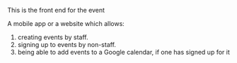This is the front end for the event 





A mobile app or a website which allows:
1. creating events by staff.
2. signing up to events by non-staff.
3. being able to add events to a Google calendar, if one has signed up for it